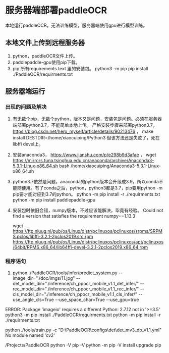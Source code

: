 # 服务器端部署paddleOCR
本地运行paddleOCR，无法训练模型，服务器端使用gpu进行模型训练。
## 本地文件上传到远程服务器
1. python，paddleOCR文件上传。
2. paddlepaddle-gpu使用pip下载。
3. pip 所有requirements.text 里的安装包。
   python3 -m pip
   pip install ./PaddleOCR/requirments.txt
## 服务器端运行
### 出现的问题及解决
1. 有无数个pip，无数个python，版本又是问题，安装包是问题。必须在服务器端部署python3.7，不能简单本地上传。
   严格安装步骤来部署python3.7，https://blog.csdn.net/hero_myself/article/details/90213476 ，
   make install DESTDIR=/home/xiaocuiping/Python3
   但该方法还是失败了，死在libffi devel上。
2. 安装anaconda3， https://www.jianshu.com/p/e298b9d3afae ，
   wget https://mirrors.tuna.tsinghua.edu.cn/anaconda/archive/Anaconda3-5.3.1-Linux-x86_64.sh
   bash /home/xiaocuiping/Anaconda3-5.3.1-Linux-x86_64.sh
3. python3.7依然是问题，anaconda的python版本会升级成3.9。所以conda不能随便用。有了conda之后，python，python3都是3.7，pip要用python -m pip要才能对应到3.7的python。
   python -m pip install -r ./requirments.txt
   python -m pip install paddlepaddle-gpu
4. 安装包时依旧会错，numpy版本，不过应该能解决，毕竟有经验。
   Could not find a version that satisfies the requirement numpy==1.13.3

    wget https://ftp.nluug.nl/pub/os/Linux/distr/pclinuxos/pclinuxos/srpms/SRPMS.pclos/libffi-3.2.1-2pclos2019.src.rpm
    https://ftp.nluug.nl/pub/os/Linux/distr/pclinuxos/pclinuxos/apt/pclinuxos/64bit/RPMS.x86_64/lib64ffi-devel-3.2.1-2pclos2019.x86_64.rpm
  
### 程序语句
1. python ./PaddleOCR/tools/infer/predict_system.py --image_dir="./doc/imgs/11.jpg" --det_model_dir="./inference/ch_ppocr_mobile_v1.1_det_infer/" --rec_model_dir="./inference/ch_ppocr_mobile_v1.1_rec_infer/" --cls_model_dir="./inference/ch_ppocr_mobile_v1.1_cls_infer/" --use_angle_cls=True --use_space_char=True --use_gpu=true
 

ERROR: Package 'imageio' requires a different Python: 2.7.12 not in '>=3.5'
python3 -m pip install ./PaddleOCR/requirments.txt
python -m pip install -r ./requirments.txt

python ./tools/train.py -c "D:\PaddleOCR\configs\det\det_mv3_db_v1.1.yml"
No module named 'cv2'

/Projects/PaddleOCR
 python -V
 pip -V
 python -m pip -V install upgrade pip
